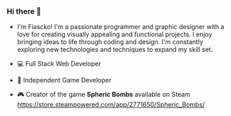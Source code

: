### Hi there 👋

- I'm  Fiascko! I'm a passionate programmer and graphic designer with a love for creating visually appealing and functional projects. I enjoy bringing ideas to life through coding and design. I'm constantly exploring new technologies and techniques to expand my skill set.

- 💻 Full Stack Web Developer
- 🚀 Independent Game Developer
- 🎮 Creator of the game **Spheric Bombs** available on Steam https://store.steampowered.com/app/2771650/Spheric_Bombs/

